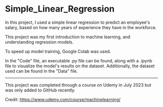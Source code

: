 # Simple_Linear_Regression

In this project, I used a simple linear regression to predict an employee's salary, based on how many years of experience they have in the workforce.

This project was my first introduction to machine learning, and understanding regression models.

To speed up model training, Google Colab was used.

In the "Code" file, an executable .py file can be found, along with a .ipynb file to visualize the model's results on the dataset. Additionally, the dataset used can be found in the "Data" file.

---------------------------------------------------------------------------------------------------------------
This project was completed through a course on Udemy in July 2023 but was only added to GitHub recently.

Credit: https://www.udemy.com/course/machinelearning/
